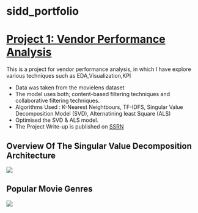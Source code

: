 # sidd_portfolio

# [Project 1: Vendor Performance Analysis ](http://www.example.com) <br>
This is a project for vendor performance analysis, in which I have explore various techniques 
such as EDA,Visualization,KPI 


* Data was taken from the movielens dataset 
* The model uses both; content-based filtering techniques and collaborative filtering techniques. 
* Algorithms Used : K-Nearest Neightbours, TF-IDFS, Singular Value Decomposition Model (SVD), Alternatining least Square (ALS) 
* Optimised the SVD & ALS model. 
* The Project Write-up is published on [SSRN](https://papers.ssrn.com/sol3/papers.cfm?abstract_id=3791837)

## Overview Of The Singular Value Decomposition Architecture  
![](Images/Picture%201.png) 
## Popular Movie Genres  
![](Images/Picture%202.png)

